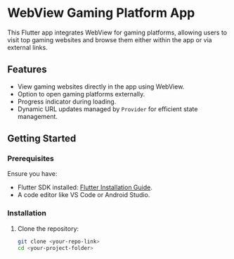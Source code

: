 # WebView Gaming Platform App

This Flutter app integrates WebView for gaming platforms, allowing users to visit top gaming websites and browse them either within the app or via external links.

## Features
- View gaming websites directly in the app using WebView.
- Option to open gaming platforms externally.
- Progress indicator during loading.
- Dynamic URL updates managed by `Provider` for efficient state management.

## Getting Started

### Prerequisites
Ensure you have:
- Flutter SDK installed: [Flutter Installation Guide](https://docs.flutter.dev/get-started/install).
- A code editor like VS Code or Android Studio.

### Installation

1. Clone the repository:
   ```bash
   git clone <your-repo-link>
   cd <your-project-folder>
